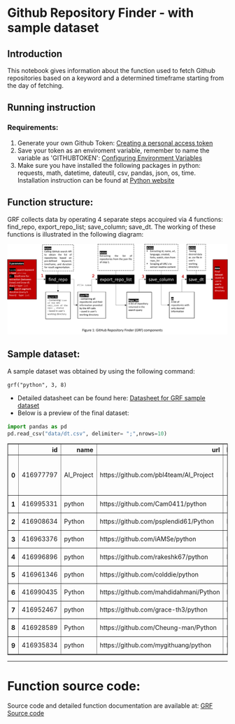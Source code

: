 # Github Repository Finder - with sample dataset

## Introduction
This notebook gives information about the function used to fetch Github repositories based on a keyword and a determined timeframe starting from the day of fetching.

## Running instruction

### Requirements:
1. Generate your own Github Token: [Creating a personal access token](https://docs.github.com/en/authentication/keeping-your-account-and-data-secure/creating-a-personal-access-token)
2. Save your token as an enviroment variable, remember to name the variable as 'GITHUBTOKEN': [Configuring Environment Variables](https://tilburgsciencehub.com/building-blocks/store-and-document-your-data/store-data/environment-variables/) 
3. Make sure you have installed the following packages in python: requests, math, datetime, dateutil, csv, pandas, json, os, time. Installation instruction can be found at [Python website](https://www.python.org/) 

## Function structure:
GRF collects data by operating 4 separate steps accquired via 4 functions: find_repo, export_repo_list; save_column; save_dt. The working of these functions is illustrated in the following diagram:


![Fig1 GitHub Repository Finder components](docs/Function_documentation/fig1-grf-component-diagram.png "GitHub Repository Finder components")

## Sample dataset:
A sample dataset was obtained by using the following command:
```
grf("python", 3, 8)
```
+ Detailed datasheet can be found here: [Datasheet for GRF sample dataset](docs/Datasheet_for_GitHub_Repository_Finder_Sample_Dataset.pdf)
+ Below is a preview of the final dataset:


```python
import pandas as pd
pd.read_csv("data/dt.csv", delimiter= ";",nrows=10)
```




<div>
<style scoped>
    .dataframe tbody tr th:only-of-type {
        vertical-align: middle;
    }

    .dataframe tbody tr th {
        vertical-align: top;
    }

    .dataframe thead th {
        text-align: right;
    }
</style>
<table border="1" class="dataframe">
  <thead>
    <tr style="text-align: right;">
      <th></th>
      <th>id</th>
      <th>name</th>
      <th>url</th>
      <th>language</th>
      <th>created</th>
      <th>stars</th>
      <th>watch</th>
      <th>forks</th>
      <th>readme</th>
    </tr>
  </thead>
  <tbody>
    <tr>
      <th>0</th>
      <td>416977797</td>
      <td>AI_Project</td>
      <td>https://github.com/pbl4team/AI_Project</td>
      <td>Python</td>
      <td>2021-10-14T03:37:01Z</td>
      <td>0</td>
      <td>0</td>
      <td>4</td>
      <td>Project AI Systeam - Computer Vision with pyth...</td>
    </tr>
    <tr>
      <th>1</th>
      <td>416995331</td>
      <td>python</td>
      <td>https://github.com/Cam0411/python</td>
      <td>Python</td>
      <td>2021-10-14T05:06:00Z</td>
      <td>0</td>
      <td>0</td>
      <td>0</td>
      <td>python</td>
    </tr>
    <tr>
      <th>2</th>
      <td>416908634</td>
      <td>Python</td>
      <td>https://github.com/psplendid61/Python</td>
      <td>NaN</td>
      <td>2021-10-13T21:53:43Z</td>
      <td>0</td>
      <td>0</td>
      <td>0</td>
      <td>NaN</td>
    </tr>
    <tr>
      <th>3</th>
      <td>416963376</td>
      <td>python</td>
      <td>https://github.com/iAMSe/python</td>
      <td>NaN</td>
      <td>2021-10-14T02:28:55Z</td>
      <td>0</td>
      <td>0</td>
      <td>0</td>
      <td>python</td>
    </tr>
    <tr>
      <th>4</th>
      <td>416996896</td>
      <td>python</td>
      <td>https://github.com/rakeshk67/python</td>
      <td>NaN</td>
      <td>2021-10-14T05:13:42Z</td>
      <td>0</td>
      <td>0</td>
      <td>0</td>
      <td>python</td>
    </tr>
    <tr>
      <th>5</th>
      <td>416961346</td>
      <td>python</td>
      <td>https://github.com/colddie/python</td>
      <td>NaN</td>
      <td>2021-10-14T02:19:55Z</td>
      <td>0</td>
      <td>0</td>
      <td>0</td>
      <td>NaN</td>
    </tr>
    <tr>
      <th>6</th>
      <td>416990435</td>
      <td>Python</td>
      <td>https://github.com/mahdidahmani/Python</td>
      <td>Python</td>
      <td>2021-10-14T04:41:11Z</td>
      <td>0</td>
      <td>0</td>
      <td>0</td>
      <td>NaN</td>
    </tr>
    <tr>
      <th>7</th>
      <td>416952467</td>
      <td>python</td>
      <td>https://github.com/grace-th3/python</td>
      <td>Python</td>
      <td>2021-10-14T01:38:42Z</td>
      <td>0</td>
      <td>0</td>
      <td>0</td>
      <td>NaN</td>
    </tr>
    <tr>
      <th>8</th>
      <td>416928589</td>
      <td>Python</td>
      <td>https://github.com/Cheung-man/Python</td>
      <td>NaN</td>
      <td>2021-10-13T23:36:27Z</td>
      <td>0</td>
      <td>0</td>
      <td>0</td>
      <td>NaN</td>
    </tr>
    <tr>
      <th>9</th>
      <td>416935834</td>
      <td>python</td>
      <td>https://github.com/mygithuang/python</td>
      <td>NaN</td>
      <td>2021-10-14T00:15:25Z</td>
      <td>0</td>
      <td>0</td>
      <td>0</td>
      <td>python mygithuang</td>
    </tr>
  </tbody>
</table>
</div>



***

# Function source code:

Source code and detailed function documentation are available at: [GRF Source code](https://github.com/thtbui/github-repository-finder/tree/main/src) 
